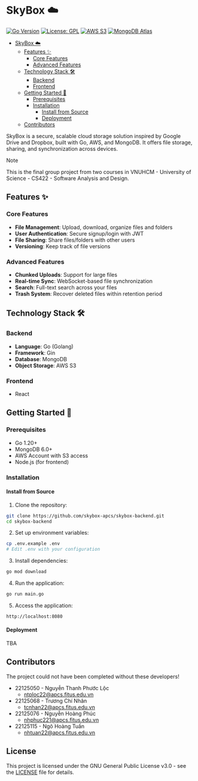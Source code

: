 # SkyBox ☁️

[![Go Version](https://img.shields.io/badge/go-1.20%2B-00ADD8?logo=go)](https://golang.org/dl/)
[![License: GPL](https://img.shields.io/badge/license-GPLv3-blue.svg)](https://www.gnu.org/licenses/gpl-3.0)
[![AWS S3](https://img.shields.io/badge/storage-AWS_S3-FF9900?logo=amazon-aws)](https://aws.amazon.com/s3/)
[![MongoDB Atlas](https://img.shields.io/badge/database-MongoDB_Atlas-47A248?logo=mongodb)](https://www.mongodb.com/atlas/database)

<!---toc:start-->
- [SkyBox ☁️](#skybox-️)
  - [Features ✨](#features)
    - [Core Features](#core-features)
    - [Advanced Features](#advanced-features)
  - [Technology Stack 🛠️](#technology-stack-🛠️)
    - [Backend](#backend)
    - [Frontend](#frontend)
  - [Getting Started 🚀](#getting-started-🚀)
    - [Prerequisites](#prerequisites)
    - [Installation](#installation)
      - [Install from Source](#install-from-source)
      - [Deployment](#deployment)
  - [Contributors](#contributors)
<!--toc:end-->

SkyBox is a secure, scalable cloud storage solution inspired by Google Drive and Dropbox, built with Go, AWS, and MongoDB. It offers file storage, sharing, and synchronization across devices.

> [!NOTE]
> This is the final group project from two courses in VNUHCM - University of Science - CS422 - Software Analysis and Design.

## Features ✨

### Core Features

- **File Management**: Upload, download, organize files and folders
- **User Authentication**: Secure signup/login with JWT
- **File Sharing**: Share files/folders with other users
- **Versioning**: Keep track of file versions

### Advanced Features

- **Chunked Uploads**: Support for large files
- **Real-time Sync**: WebSocket-based file synchronization
- **Search**: Full-text search across your files
- **Trash System**: Recover deleted files within retention period

## Technology Stack 🛠️

### Backend

- **Language**: Go (Golang)
- **Framework**: Gin
- **Database**: MongoDB
- **Object Storage**: AWS S3

### Frontend

- React

## Getting Started 🚀

### Prerequisites

- Go 1.20+
- MongoDB 6.0+
- AWS Account with S3 access
- Node.js (for frontend)

### Installation

#### Install from Source

1. Clone the repository:

```bash
git clone https://github.com/skybox-apcs/skybox-backend.git
cd skybox-backend
```

2. Set up environment variables:

```bash
cp .env.example .env
# Edit .env with your configuration
```

3. Install dependencies:

```bash
go mod download
```

4. Run the application:

```bash
go run main.go
```

5. Access the application:

```bash
http://localhost:8080
```

#### Deployment

TBA

## Contributors

The project could not have been completed without these developers!

- 22125050 - Nguyễn Thanh Phước Lộc
  - <ntploc22@apcs.fitus.edu.vn>
- 22125068 - Trương Chí Nhân
  - <tcnhan22@apcs.fitus.edu.vn>
- 22125076 - Nguyễn Hoàng Phúc
  - <nhphuc221@apcs.fitus.edu.vn>
- 22125115 - Ngô Hoàng Tuấn
  - <nhtuan22@apcs.fitus.edu.vn>

## License

This project is licensed under the GNU General Public License v3.0 - see the [LICENSE](https://github.com/skybox-apcs/skybox-backend/blob/KAN-1/LICENSE) file for details.
